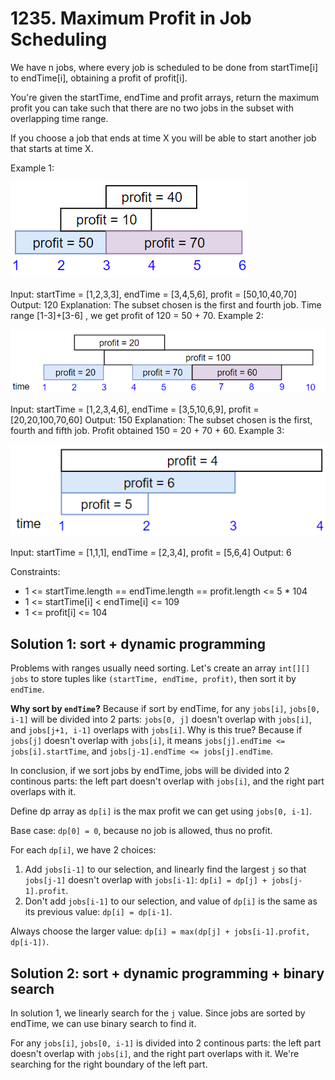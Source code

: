 # 1235. Maximum Profit in Job Scheduling
We have n jobs, where every job is scheduled to be done from startTime[i] to endTime[i], obtaining a profit of profit[i].

You're given the startTime, endTime and profit arrays, return the maximum profit you can take such that there are no two jobs in the subset with overlapping time range.

If you choose a job that ends at time X you will be able to start another job that starts at time X.

Example 1:

![Example1](./sample1_1584.png)

Input: startTime = [1,2,3,3], endTime = [3,4,5,6], profit = [50,10,40,70]
Output: 120
Explanation: The subset chosen is the first and fourth job. 
Time range [1-3]+[3-6] , we get profit of 120 = 50 + 70.
Example 2:

![example2](./sample22_1584.png)

Input: startTime = [1,2,3,4,6], endTime = [3,5,10,6,9], profit = [20,20,100,70,60]
Output: 150
Explanation: The subset chosen is the first, fourth and fifth job. 
Profit obtained 150 = 20 + 70 + 60.
Example 3:

![example3](./sample3_1584.png)

Input: startTime = [1,1,1], endTime = [2,3,4], profit = [5,6,4]
Output: 6

Constraints:

* 1 <= startTime.length == endTime.length == profit.length <= 5 * 104
* 1 <= startTime[i] < endTime[i] <= 109
* 1 <= profit[i] <= 104

## Solution 1: sort + dynamic programming
Problems with ranges usually need sorting. Let's create an array `int[][] jobs` to store tuples like `(startTime, endTime, profit)`, then sort it by `endTime`.

**Why sort by `endTime`?** Because if sort by endTime, for any `jobs[i]`, `jobs[0, i-1]` will be divided into 2 parts: `jobs[0, j]` doesn't overlap with `jobs[i]`, and `jobs[j+1, i-1]` overlaps with `jobs[i]`. Why is this true? Because if `jobs[j]` doesn't overlap with `jobs[i]`, it means `jobs[j].endTime <= jobs[i].startTime`, and `jobs[j-1].endTime <= jobs[j].endTime`.

In conclusion, if we sort jobs by endTime, jobs will be divided into 2 continous parts: the left part doesn't overlap with `jobs[i]`, and the right part overlaps with it.

Define dp array as `dp[i]` is the max profit we can get using `jobs[0, i-1]`.

Base case: `dp[0] = 0`, because no job is allowed, thus no profit.

For each `dp[i]`, we have 2 choices:

1. Add `jobs[i-1]` to our selection, and linearly find the largest `j` so that `jobs[j-1]` doesn't overlap with `jobs[i-1]`: `dp[i] = dp[j] + jobs[j-1].profit`.
2. Don't add `jobs[i-1]` to our selection, and value of `dp[i]` is the same as its previous value: `dp[i] = dp[i-1]`.

Always choose the larger value: `dp[i] = max(dp[j] + jobs[i-1].profit, dp[i-1])`.

## Solution 2: sort + dynamic programming + binary search
In solution 1, we linearly search for the `j` value. Since jobs are sorted by endTime, we can use binary search to find it.

For any `jobs[i]`, `jobs[0, i-1]` is divided into 2 continous parts: the left part doesn't overlap with `jobs[i]`, and the right part overlaps with it. We're searching for the right boundary of the left part.
